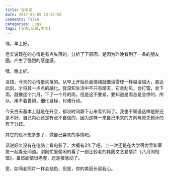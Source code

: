 ```yaml
---
title: 在半途
date: 2017-07-05 22:57:58
comments: false
categories: Logs
tags: [日志,记录,生活]
---
```

嘿，早上好。  

老实说现在的心情是有点失落的，分析了下原因，是因为昨晚看到了一条的朋友圈，产生了强烈的落差感。  

嘿，晚上好。  

没错，今天的心情挺失落的。从早上开始负面情绪就像滚雪球一样越滚越大，直达此刻，才将其一点点的融化。我深知生活中不只有晴天，它会刮风，会打雷，会下雨。就像这个六月，下了一个月的雨。但是这不要紧，要知道是雨总是会停的。所以，用不着畏惧，细化目标，付诸行动。  

今天白天基本上就是在开会，都没时间静下心来写代码了。我也不知道这样是好还是不好。自己内心还是有点不自信的，因为这样一来自己未来的方向与原先预计的有了分歧。  

其它的也不想多想了，做自己喜欢的事情吧。  

话说好久没有在电脑上看电影了，大概有3年了吧，上一次还是在大学宿舍里和室友一起看无间道。刚刚忙里偷闲的看了一部比较老的韩国文艺爱情片《八月照相馆》，虽然剧情很老套，还是被感动了。  

爱，如同老照片一样会褪色，但是，你的美丽长留我心。